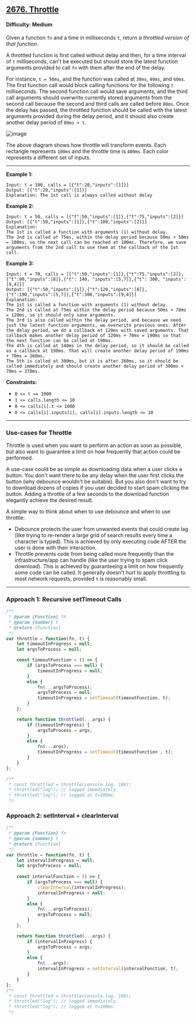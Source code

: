 ## [2676. Throttle](https://leetcode.com/problems/throttle)

#### Difficulty: Medium

Given a function ```fn``` and a time in milliseconds ```t```, return _a throttled version of that function_.

A throttled function is first called without delay and then, for a time interval of ```t``` milliseconds, can't be executed but should store the latest function arguments provided to call ```fn``` with them after the end of the delay.

For instance, ```t = 50ms```, and the function was called at ```30ms```, ```40ms```, and ```60ms```. The first function call would block calling functions for the following ```t``` milliseconds. The second function call would save arguments, and the third call arguments should overwrite currently stored arguments from the second call because the second and third calls are called before ```80ms```. Once the delay has passed, the throttled function should be called with the latest arguments provided during the delay period, and it should also create another delay period of ```80ms + t```.

![image](https://assets.leetcode.com/uploads/2023/04/08/screen-shot-2023-04-08-at-120313-pm.png)

The above diagram shows how throttle will transform events. Each rectangle represents ```100ms``` and the throttle time is ```400ms```. Each color represents a different set of inputs.

---

__Example 1:__
```
Input: t = 100, calls = [{"t":20,"inputs":[1]}]
Output: [{"t":20,"inputs":[1]}]
Explanation: The 1st call is always called without delay
```

__Example 2:__
```
Input: t = 50, calls = [{"t":50,"inputs":[1]},{"t":75,"inputs":[2]}]
Output: [{"t":50,"inputs":[1]},{"t":100,"inputs":[2]}]
Explanation: 
The 1st is called a function with arguments (1) without delay.
The 2nd is called at 75ms, within the delay period because 50ms + 50ms = 100ms, so the next call can be reached at 100ms. Therefore, we save arguments from the 2nd call to use them at the callback of the 1st call.
```

__Example 3:__
```
Input: t = 70, calls = [{"t":50,"inputs":[1]},{"t":75,"inputs":[2]},{"t":90,"inputs":[8]},{"t": 140, "inputs":[5,7]},{"t": 300, "inputs": [9,4]}]
Output: [{"t":50,"inputs":[1]},{"t":120,"inputs":[8]},{"t":190,"inputs":[5,7]},{"t":300,"inputs":[9,4]}]
Explanation: 
The 1st is called a function with arguments (1) without delay.
The 2nd is called at 75ms within the delay period because 50ms + 70ms = 120ms, so it should only save arguments. 
The 3rd is also called within the delay period, and because we need just the latest function arguments, we overwrite previous ones. After the delay period, we do a callback at 120ms with saved arguments. That callback makes another delay period of 120ms + 70ms = 190ms so that the next function can be called at 190ms.
The 4th is called at 140ms in the delay period, so it should be called as a callback at 190ms. That will create another delay period of 190ms + 70ms = 260ms.
The 5th is called at 300ms, but it is after 260ms, so it should be called immediately and should create another delay period of 300ms + 70ms = 370ms.
```

__Constraints:__

- ```0 <= t <= 1000```
- ```1 <= calls.length <= 10```
- ```0 <= calls[i].t <= 1000```
- ```0 <= calls[i].inputs[i], calls[i].inputs.length <= 10```

---

### Use-cases for Throttle

Throttle is used when you want to perform an action as soon as possible, but also want to guarantee a limit on how frequently that action could be performed.

A use-case could be as simple as downloading data when a user clicks a button. You don't want there to be any delay when the user first clicks the button (why debounce wouldn't be suitable). But you also don't want to try to download dozens of copies if you user decided to start spam clicking the button. Adding a throttle of a few seconds to the download function elegantly achieve the desired result.

A simple way to think about when to use debounce and when to use throttle:

- Debounce protects the user from unwanted events that could create lag (like trying to re-render a large grid of search results every time a character is typed). This is achieved by only executing code AFTER the user is done with their interaction.
- Throttle prevents code from being called more frequently than the infrastructure/app can handle (like the user trying to spam click download). This is achieved by guaranteeing a limit on how frequently some code can be called. It generally doesn't hurt to apply throttling to most network requests, provided ```t``` is reasonably small.

---

### Approach 1: Recursive setTimeout Calls

```JavaScript
/**
 * @param {Function} fn
 * @param {number} t
 * @return {Function}
 */
var throttle = function(fn, t) {
    let timeoutInProgress = null;
    let argsToProcess = null;

    const timeoutFunction = () => {
        if (argsToProcess === null) {
            timeoutInProgress = null;
        }
        else {
            fn(...argsToProcess);
            argsToProcess = null;
            timeoutInProgress = setTimeout(timeoutFunction, t);
        }
    };

    return function throttled(...args) {
        if (timeoutInProgress) {
            argsToProcess = args;
        }
        else {
            fn(...args);
            timeoutInProgress = setTimeout(timeoutFunction , t);
        }
    }
};

/**
 * const throttled = throttle(console.log, 100);
 * throttled("log"); // logged immediately.
 * throttled("log"); // logged at t=100ms.
 */
```

### Approach 2: setInterval + clearInterval

```JavaScript
/**
 * @param {Function} fn
 * @param {number} t
 * @return {Function}
 */
var throttle = function(fn, t) {
    let intervalInProgress = null;
    let argsToProcess = null;
  
    const intervalFunction = () => {
        if (argsToProcess === null) {
            clearInterval(intervalInProgress);
            intervalInProgress = null;
        } 
        else {
            fn(...argsToProcess);
            argsToProcess = null;
        }
    };

    return function throttled(...args) {
        if (intervalInProgress) {
            argsToProcess = args;
        } 
        else {
            fn(...args);
            intervalInProgress = setInterval(intervalFunction, t);
        }
    }
};
/**
 * const throttled = throttle(console.log, 100);
 * throttled("log"); // logged immediately.
 * throttled("log"); // logged at t=100ms.
 */
```
